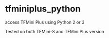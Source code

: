 # tfminiplus_python
access TFMini Plus using Python 2 or 3

Tested on both TFMini-S and TFMini Plus version
